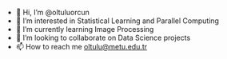 - 👋 Hi, I’m @oltuluorcun
- 👀 I’m interested in Statistical Learning and Parallel Computing
- 🌱 I’m currently learning Image Processing
- 💞️ I’m looking to collaborate on Data Science projects
- 📫 How to reach me oltulu@metu.edu.tr

<!---
oltuluorcun/oltuluorcun is a ✨ special ✨ repository because its `README.md` (this file) appears on your GitHub profile.
You can click the Preview link to take a look at your changes.
--->
